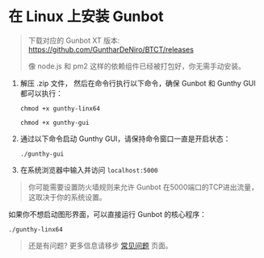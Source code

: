 # 在 Linux 上安装 Gunbot

> 下载对应的 Gunbot XT 版本: https://github.com/GuntharDeNiro/BTCT/releases
>
> 像 node.js 和 pm2 这样的依赖组件已经被打包好，你无需手动安装。
>


1. 解压 .zip 文件， 然后在命令行执行以下命令，确保 Gunbot 和 Gunthy GUI 都可以执行：

   `chmod +x gunthy-linx64`

   `chmod +x gunthy-gui`

2. 通过以下命令启动 Gunthy GUI，请保持命令窗口一直是开启状态：

   `./gunthy-gui`

3. 在系统浏览器中输入并访问 `localhost:5000`

   

> 你可能需要设置防火墙规则来允许 Gunbot 在5000端口的TCP进出流量，这取决于你的系统设置。


如果你不想启动图形界面，可以直接运行 Gunbot 的核心程序：

`./gunthy-linx64`


> 还是有问题? 更多信息请移步 [常见问题](Troubleshooting) 页面。
